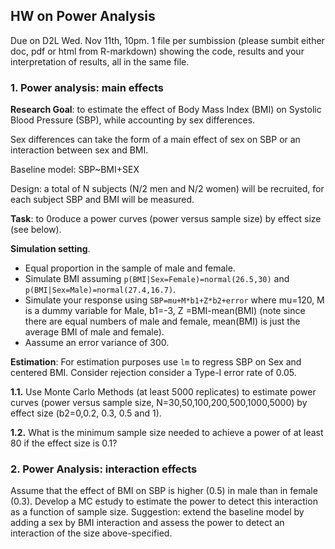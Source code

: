 
## HW on Power Analysis

Due on D2L Wed. Nov 11th, 10pm. 1 file per sumbission (please sumbit either doc, pdf or html from R-markdown) showing the code, results and your interpretation of results, all in the same file.

### 1. Power analysis: main effects

**Research Goal**:  to estimate the effect of Body Mass Index (BMI) on Systolic Blood Pressure (SBP), while accounting by sex differences.

Sex differences can take the form of a main effect of sex on SBP or an interaction between sex and BMI.


Baseline model:  SBP~BMI+SEX

Design: a total of N subjects (N/2 men and N/2 women) will be recruited, for each subject SBP and BMI will be measured.


**Task**: to 0roduce a power curves (power versus sample size) by effect size (see below).

**Simulation setting**.
  * Equal proportion in the sample of male and female.
  * Simulate BMI assuming `p(BMI|Sex=Female)=normal(26.5,30)` and `p(BMI|Sex=Male)=normal(27.4,16.7)`. 
  * Simulate your response using `SBP=mu+M*b1+Z*b2+error` where mu=120, M is a dummy variable for Male,  b1=-3, Z =BMI-mean(BMI) (note since there are equal numbers of male and female, mean(BMI) is just the average BMI of male and female).
  * Aassume an error variance of 300.
	
**Estimation**: For estimation purposes use `lm` to regress SBP on Sex and centered BMI. Consider rejection consider a Type-I error rate of 0.05.

**1.1.** Use Monte Carlo Methods (at least 5000 replicates) to estimate power curves (power versus sample size, N=30,50,100,200,500,1000,5000) by effect size (b2=0,0.2, 0.3, 0.5 and 1).
 
**1.2.** What is the minimum sample size needed to achieve a power of at least 80 if the effect size is 0.1?

### 2. Power Analysis: interaction effects


Assume that the effect of BMI on SBP is higher (0.5) in male than in female (0.3). Develop a MC estudy to estimate the power
to detect this interaction as a function of sample size. Suggestion: extend the baseline model by adding a sex by BMI interaction and assess the power to detect an interaction of the size above-specified.

